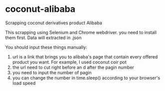 # coconut-alibaba
Scrapping coconut derivatives product Alibaba

This scrapping using Selenium and Chrome webdriver. you need to install them first.
Data will extracted in .json

You should input these things manually:
1. url is a link that brings you to alibaba's page that contain every offered product you want. For example, I used coconut coir pot
2. the url need to cut right before an d after the pagin number
3. you need to input the number of pagin 
4. you can change the number in time.sleep() according to your browser's load speed  
